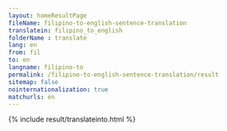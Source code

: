 ```yaml
---
layout: homeResultPage
fileName: filipino-to-english-sentence-translation
translatein: filipino_to_english
folderName : translate
lang: en
from: fil
to: en
langname: filipino-to
permalink: /filipino-to-english-sentence-translation/result
sitemap: false
nointernationalization: true
matchurls: en
---
```

{% include result/translateinto.html %}

<script src="/js/result/translation.js" data-foldername="{{page.folderName}}" data-lang="{{page.lang}}"></script>
